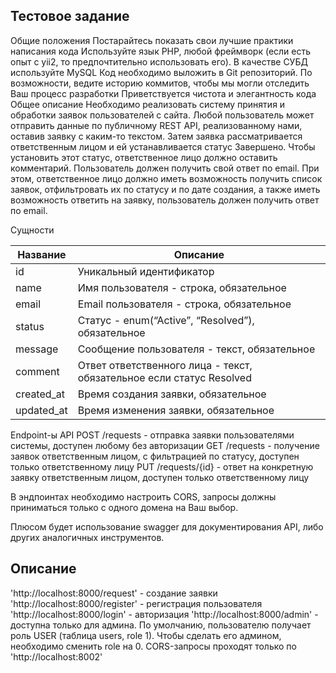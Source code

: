 

## Тестовое задание



Общие положения
Постарайтесь показать свои лучшие практики написания кода
Используйте язык PHP, любой фреймворк (если есть опыт с yii2, то предпочтительно использовать его). В качестве СУБД используйте MySQL
Код необходимо выложить в Git репозиторий. По возможности, ведите историю коммитов, чтобы мы могли отследить Ваш процесс разработки
Приветствуется чистота и элегантность кода
Общее описание
Необходимо реализовать систему принятия и обработки заявок пользователей с сайта. Любой пользователь может отправить данные по публичному REST API, реализованному нами, оставив заявку с каким-то текстом. Затем заявка рассматривается ответственным лицом и ей устанавливается статус Завершено. Чтобы установить этот статус, ответственное лицо должно оставить комментарий. Пользователь должен получить свой ответ по email.
При этом, ответственное лицо должно иметь возможность получить список заявок, отфильтровать их по статусу и по дате создания, а также иметь возможность ответить на заявку, пользователь должен получить ответ по email.

Сущности

 <table class="table">
  <thead>
    <tr>
      <th>Название</th>
      <th>Описание</th>
    </tr>
  </thead>
  <tbody>
    <tr>
      <td>id</td>
        <td>Уникальный идентификатор</td>
            </tr>
       <tr>
              <td>name</td>
        <td>Имя пользователя - строка, обязательное</td>
    </tr>
             <tr>
              <td>email</td>
        <td>Email пользователя - строка, обязательное</td>
    </tr>
                   <tr>
              <td>status</td>
        <td>Статус - enum(“Active”, “Resolved”), обязательное</td>
    </tr>
                         <tr>
              <td>message</td>
        <td>Сообщение пользователя - текст, обязательное</td>
    </tr>
                               <tr>
              <td>comment</td>
        <td>Ответ ответственного лица - текст, обязательное если статус Resolved</td>
    </tr>
                                     <tr>
              <td>created_at</td>
        <td>Время создания заявки, обязательное</td>
    </tr>
                                           <tr>
              <td>updated_at</td>
        <td>Время изменения заявки, обязательное</td>
    </tr>
  </tbody>
</table>



Endpoint-ы API
POST /requests - отправка заявки пользователями системы, доступен любому без авторизации
GET /requests - получение заявок ответственным лицом, с фильтрацией по статусу, доступен только ответственному лицу
PUT /requests/{id} - ответ на конкретную заявку ответственным лицом, доступен только ответственному лицу

В эндпоинтах необходимо настроить CORS, запросы должны приниматься только с одного домена на Ваш выбор.

Плюсом будет использование swagger для документирования API, либо других аналогичных инструментов.

## Описание
'http://localhost:8000/request' - создание заявки
'http://localhost:8000/register' - регистрация пользователя
'http://localhost:8000/login' - авторизация
'http://localhost:8000/admin' - доступна только для админа. По умолчанию, пользователю получает роль USER (таблица users, role 1). Чтобы сделать его админом, необходимо сменить role на 0.
CORS-запросы проходят только по 'http://localhost:8002'

